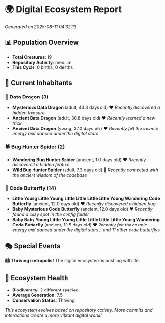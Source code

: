 # 🌍 Digital Ecosystem Report
*Generated on 2025-08-11 04:32:13*

## 📊 Population Overview
- **Total Creatures**: 19
- **Repository Activity**: medium
- **This Cycle**: 0 births, 0 deaths

## 👥 Current Inhabitants

### 🐉 Data Dragon (3)
- **Mysterious Data Dragon** (adult, 43.3 days old) ❤️
  *Recently discovered a hidden treasure*
- **Ancient Data Dragon** (adult, 30.8 days old) ❤️
  *Recently learned a new trick*
- **Ancient Data Dragon** (young, 27.0 days old) ❤️
  *Recently felt the cosmic energy and danced under the digital stars*

### 🕷️ Bug Hunter Spider (2)
- **Wandering Bug Hunter Spider** (ancient, 17.1 days old) ❤️
  *Recently discovered a hidden feature*
- **Wild Bug Hunter Spider** (adult, 7.3 days old) 💛
  *Recently connected with the ancient wisdom of the codebase*

### 🦋 Code Butterfly (14)
- **Little Young Little Young Little Little Little Little Young Wandering Code Butterfly** (ancient, 12.0 days old) ❤️
  *Recently discovered a hidden bug*
- **Baby Mysterious Code Butterfly** (ancient, 12.0 days old) ❤️
  *Recently found a cozy spot in the config folder*
- **Baby Baby Young Little Young Little Little Little Little Young Wandering Code Butterfly** (ancient, 10.5 days old) ❤️
  *Recently felt the cosmic energy and danced under the digital stars*
  *...and 11 other code butterflys*

## 🎭 Special Events

🏙️ **Thriving metropolis!** The digital ecosystem is bustling with life.

## 🔬 Ecosystem Health
- **Biodiversity**: 3 different species
- **Average Generation**: 7.5
- **Conservation Status**: Thriving

*This ecosystem evolves based on repository activity. More commits and interactions create a more vibrant digital world!*